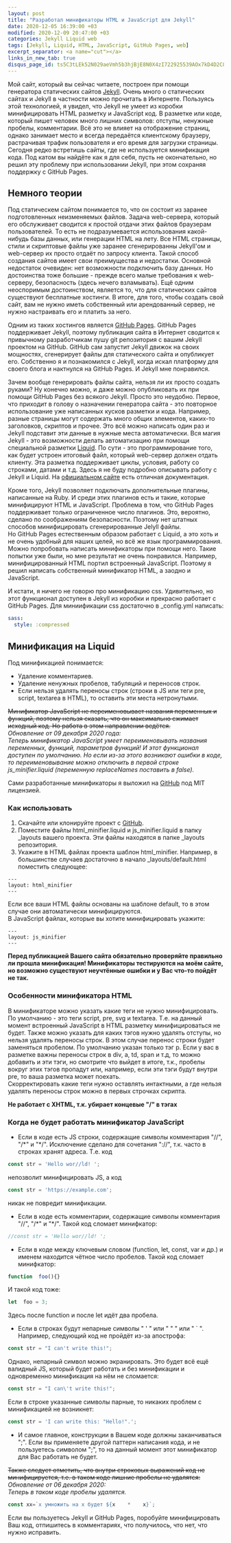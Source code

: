 ```yaml
---
layout: post
title: "Разработал минификаторы HTML и JavaScript для Jekyll"
date: 2020-12-05 16:39:00 +03
modified: 2020-12-09 20:47:00 +03
categories: Jekyll Liquid web
tags: [Jekyll, Liquid, HTML, JavaScript, GitHub Pages, web]
excerpt_separator: <a name="cut"></a>
links_in_new_tab: true
disqus_page_id: ts5C3tLEk52N029aeVmh5b3hjBjE8N0X4zI722925539AOx7kD4D2C8T92T542Ec
---
```

Мой сайт, который вы сейчас читаете, построен при помощи генератора статических сайтов [Jekyll](https://jekyllrb.com/). Очень много о статических сайтах и Jekyll в частности можно прочитать в Интернете. Пользуясь этой технологией, я увидел, что Jekyll не умеет из коробки минифицировать HTML разметку и JavaScript код. В разметке или коде, который пишет человек много лишних символов: отступы, ненужные пробелы, комментарии. Всё это не влияет на отображение страниц, однако занимает место и всегда передаётся клиентскому браузеру, растрачивая трафик пользователя и его время для загрузки страницы. Сегодня редко встретишь сайты, где не используется минификация кода. Под катом вы найдёте как я для себя, пусть не окончательно, но решил эту проблему при использовании Jekyll, при этом сохраняя поддержку с GitHub Pages.  
<a name="cut"></a>
## Немного теории
Под статическем сайтом понимается то, что он состоит из заранее подготовленных неизменяемых файлов. Задача web-сервера, который его обслуживает сводится к простой отдачи этих файлов браузерам пользователей. То есть не подразумевается использования какой-нибудь базы данных, или генерации HTML на лету. Все HTML страницы, стили и скриптовые файлы уже заранее сгенерированны Jekyll'ом и web-сервер их просто отдаёт по запросу клиента. Такой способ создания сайтов имеет свои преимущества и недостатки. Основной недостаток очевиден: нет возможности подключить базу данных. Но достоинства тоже большие - прежде всего малые требования к web-серверу, безопасность (здесь нечего взламывать). Ещё одним неоспоримым достоинством, является то, что для статических сайтов существуют бесплатные хостинги. В итоге, для того, чтобы создать свой сайт, вам не нужно иметь собственный или арендованный сервер, не нужно настраивать его и платить за него.

Одним из таких хостингов является [GitHub Pages](https://pages.github.com/). GitHub Pages поддерживает Jekyll, поэтому публикация сайта в Интернет сводится к привычному разработчикам пушу git репозитория с вашим Jekyll проектом на GitHub. GitHub сам запустит Jekyll движок на своих мощностях, сгенерирует файлы для статического сайта и опубликует его. Собственно я и познакомился с Jekyll, когда искал платформу для своего блога и нактнулся на GitHub Pages. И Jekyll мне понравился.

Зачем вообще генерировать файлы сайта, нельзя ли их просто создать руками? Ну конечно можно, и даже можно опубликовать их при помощи GitHub Pages без всякого Jekyll. Просто это неудобно. Первое, что приходит в голову о назначении генератора сайта - это повторное использование уже написанных кусков разметки и кода. Например, разные страницы могут содержать много общих элементов, каких-то заголовков, скриптов и прочее. Это всё можно написать один раз и Jekyll подставит эти данные в нужные места автоматически. Вся магия Jekyll - это возможности делать автоматизацию при помощи специальной разметки [Liquid](https://shopify.github.io/liquid/). По сути - это программирование того, как будет устроен итоговый файл, который web-сервер должен отдать клиенту. Эта разметка поддерживает циклы, условия, работу со строками, датами и т.д. Здесь я не буду подробно описывать работу с Jekyll и Liquid. На [официальном сайте](https://jekyllrb.com/) есть отличная документация.

Кроме того, Jekyll позволяет подключать дополнительные плагины, написанные на Ruby. И среди этих плагинов есть и такие, которые минифицируют HTML и JavaScript. Проблема в том, что GitHub Pages поддерживает только ограниченное число плагинов. Это, вероятно, сделано по соображениям безопасности. Поэтому нет штатных способов минифицировать сгенерированные Jelyll файлы.  
Но GitHub Pages естественным образом работает с Liquid, а это хоть и не очень удобный для наших целей, но всё же язык программирования. Можно попробовать написать минификаторы при помощи него. Такие попытки уже были, но мне результат не очень понравился. Например, минифицированный HTML портил встроенный JavaScript. Поэтому я решил написать собственный минификатор HTML, а заодно и JavaScript.

И кстати, я ничего не говорю про минификацию css. Удивительно, но этот функционал доступен в Jekyll из коробки и прекрасно работает с GitHub Pages. Для миниификации css достаточно в _config.yml написать:

```yml
sass:
  style: :compressed
```

## Минификация на Liquid
Под минификацией понимается:
* Удаление комментариев.
* Удаление ненужных пробелов, табуляций и переносов строк.
* Если нельзя удалять переносы строк (строки в JS или теги pre, script, textarea в HTML), то оставить эти места нетронутыми.

~~Минификатор JavaScript не переименовывает названия переменных и функций, поэтому нельзя сказать, что он максимально сжимает исходный код. Но работа в этом направлении ведётся.~~  
*Обновление от 09 декабря 2020 года:  
Теперь минификатор JavaScript умеет переименовывать названия переменных, функций, параметров функций! И этот функционал доступен по умолчанию. Но если из-за этого возникают ошибки в коде, то переименовывание можно отключить в первой строке js_minifier.liquid (переменную replaceNames поставить в false).*

Сами разработанные минификаторы я выложил на [GitHub](https://github.com/Mendeo/jekyll-minifier) под MIT лицензией.  

### Как использовать
1. Скачайте или клонируйте проект с [GitHub](https://github.com/Mendeo/jekyll-minifier).
2. Поместите файлы html_minifier.liquid и js_minifier.liquid в папку _layouts вашего проекта. Эти файлы находятся в папке _layouts репозитория.
3. Укажите в HTML файлах проекта шаблон html_minifier. Например, в большинстве случаев достаточно в начало _layouts/default.html поместить следующее:
```
---
layout: html_minifier
---
```
Если все ваши HTML файлы основаны на шаблоне default, то в этом случае они автоматически минифицируются.  
В JavaScript файлах, которые вы хотите минифицировать укажите:
```
---
layout: js_minifier
---
```

**Перед публикацией Вашего сайта обязательно проверяйте правильно ли прошла минификация! Минификаторы тестируются на моём сайте, но возможно существуют неучтённые ошибки и у Вас что-то пойдёт не так.**

### Особенности минификатора HTML
В минификаторе можно указать какие теги не нужно минифицировать. По умолчанию - это теги script, pre, svg и textarea. Т.е. на данный момент встроенный JavaScript в HTML разметку минифицироваться не будет. Также можно указать для каких тэгов нужно удалять отступы, но нельзя удалять переносы строк. В этом случае перенос строки будет заменяться пробелом. По умолчанию указан только тэг p. Если у вас в разметке важны переносы строк в div, a, td, span и т.д, то можно добавить и эти тэги, но смотрите что выйдет в итоге, т.к., пробелы вокруг этих тэгов пропадут или, например, если эти тэги будут внутри pre, то ваша разметка может поехать.  
Скорректировать какие теги нужно оставлять интактными, а где нельзя удалять переносы строк можно в первых строчках скрипта.

**Не работает с XHTML, т.к. убирает концевые "/" в тэгах**  

### Когда не будет работать минификатор JavaScript
* Если в коде есть JS строки, содержащие символы комментария "//", "/\*" и "\*/". Исключение сделано для сочетания "://", т.к. часто в строках хранят адреса. Т.е. код
```javascript
const str = 'Hello wor//ld! ';
```
непозволит минифицировать JS, а код
```javascript
const str = 'https://example.com';
```
никак не повредит минификации.
* Если в коде есть комментарии, содержащие символы комментария "//", "/\*" и "\*/". Такой код сломает минифкатор:
```javascript
//const str = 'Hello wor//ld! ';
```
* Если в коде между ключевым словом (function, let, const, var и др.) и именем находится чётное число пробелов. Такой код сломает минифкатор:
```javascript
function  foo(){}
```
И такой код тоже:
```javascript
let  foo = 3;
```
Здесь после function и после let идёт два пробела.
* Если в строках будут непарные символы " ' " или " " " или " ` ". Например, следующий код не пройдёт из-за апострофа:
```javascript
const str = "I can't write this!";
```
Однако, непарный символ можно экранировать. Это будет всё ещё валидный JS, который будет работать и без минификации и одновременно минификация на нём не сломается:
```javascript
const str = "I can\'t write this!";
```
Если в строке указанные символы парные, то никаких проблем с минификацией не возникнет:
```javascript
const str = 'I can write this: "Hello!".';
```
* И самое главное, конструкции в Вашем коде должны заканчиваться ";". Если вы применяете другой паттерн написания кода, и не пользуетесь символом ";", то на данный момент этот минификатор для Вас работать не будет.

~~Также следует отметить, что внутри строковых выражений код не минифицируется, т.е. в таком коде лишние пробелы не удалятся:~~  
*Обновление от 06 декабря 2020:  
Теперь в таком коде пробелы удалятся.*
```javascript
const xx=`x умножить на x будет ${x    *    x}`;
```

Если вы пользуетесь Jekyll и GitHub Pages, поробуйте минифицировать Ваш код, отпишитесь в комментариях, что получилось, что нет, что нужно исправить.